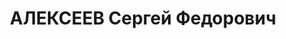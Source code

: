 ---
title: АЛЕКСЕЕВ Сергей Федорович
description: "Род. в 1894, г. Ленинград, русский. Проживал: г. Свердловск. Зам. директора\
  \ Свердловского медицинского ин-та \n  Арестован 29.12.1936. Обв.:. Приговор: выездная\
  \ сессия ВК ВС СССР в г. Свердловск, 31.03.1937 – ВМН. Расстрелян 01.04.1937"
---